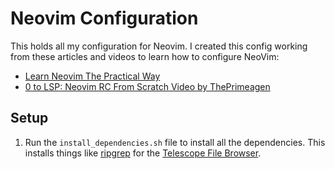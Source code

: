 # Neovim Configuration

This holds all my configuration for Neovim. I created this config working from these articles and videos to learn how to configure NeoVim:

- [Learn Neovim The Practical Way](https://alpha2phi.medium.com/learn-neovim-the-practical-way-8818fcf4830f#8c31)
- [0 to LSP: Neovim RC From Scratch Video by ThePrimeagen](https://www.youtube.com/watch?v=w7i4amO_zaE&list=PLm323Lc7iSW_wuxqmKx_xxNtJC_hJbQ7R&index=6)

## Setup

1. Run the `install_dependencies.sh` file to install all the dependencies. This installs things like [ripgrep](https://github.com/BurntSushi/ripgrep) for the [Telescope File Browser](https://github.com/nvim-telescope/telescope-file-browser.nvim).

